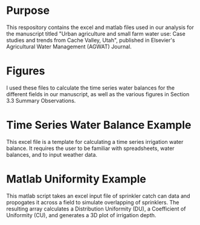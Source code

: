# Purpose
This respository contains the excel and matlab files used in our analysis for the manuscript titled "Urban agriculture and small farm water use: Case studies and trends from Cache Valley, Utah", published in Elsevier's Agricultural Water Management (AGWAT) Journal. 

# Figures
I used these files to calculate the time series water balances for the different fields in our manuscript, as well as the various figures in Section 3.3 Summary Observations. 

# Time Series Water Balance Example
This excel file is a template for calculating a time series irrigation water balance. It requires the user to be familiar with spreadsheets, water balances, and to input weather data.  

# Matlab Uniformity Example 
This matlab script takes an excel input file of sprinkler catch can data and propogates it across a field to simulate overlapping of sprinklers. The resulting array calculates a Distribution Uniformity (DU), a Coefficient of Uniformity (CU), and generates a 3D plot of irrigation depth.  
